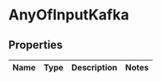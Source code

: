 # AnyOfInputKafka

## Properties
Name | Type | Description | Notes
------------ | ------------- | ------------- | -------------
